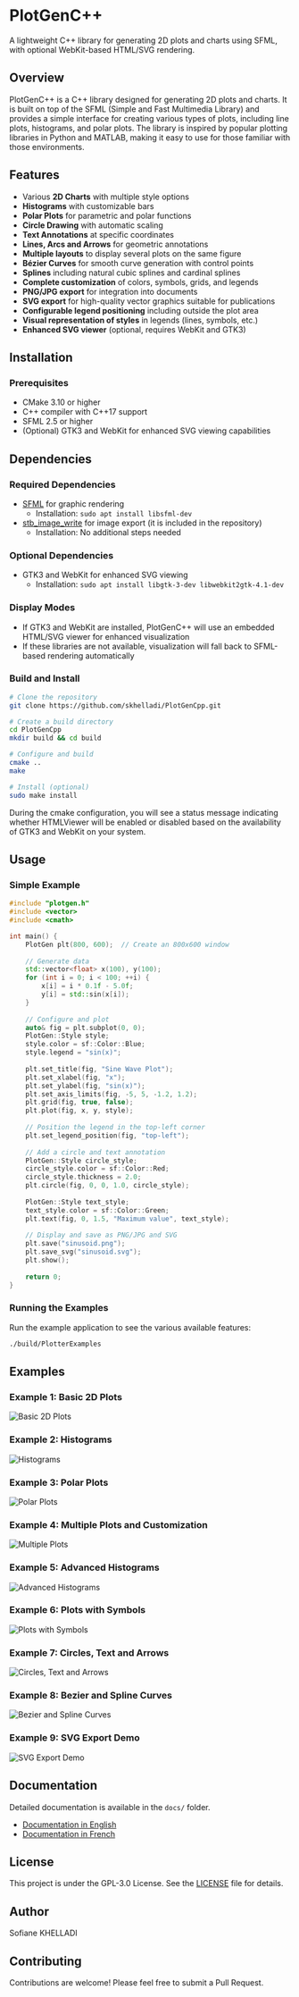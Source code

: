 # PlotGenC++

A lightweight C++ library for generating 2D plots and charts using SFML, with optional WebKit-based HTML/SVG rendering.

## Overview
PlotGenC++ is a C++ library designed for generating 2D plots and charts. It is built on top of the SFML (Simple and Fast Multimedia Library) and provides a simple interface for creating various types of plots, including line plots, histograms, and polar plots. The library is inspired by popular plotting libraries in Python and MATLAB, making it easy to use for those familiar with those environments.

## Features

- Various **2D Charts** with multiple style options
- **Histograms** with customizable bars
- **Polar Plots** for parametric and polar functions
- **Circle Drawing** with automatic scaling
- **Text Annotations** at specific coordinates
- **Lines, Arcs and Arrows** for geometric annotations
- **Multiple layouts** to display several plots on the same figure
- **Bézier Curves** for smooth curve generation with control points
- **Splines** including natural cubic splines and cardinal splines
- **Complete customization** of colors, symbols, grids, and legends
- **PNG/JPG export** for integration into documents
- **SVG export** for high-quality vector graphics suitable for publications
- **Configurable legend positioning** including outside the plot area
- **Visual representation of styles** in legends (lines, symbols, etc.)
- **Enhanced SVG viewer** (optional, requires WebKit and GTK3)


## Installation

### Prerequisites

- CMake 3.10 or higher
- C++ compiler with C++17 support
- SFML 2.5 or higher
- (Optional) GTK3 and WebKit for enhanced SVG viewing capabilities

## Dependencies

### Required Dependencies
- [SFML](https://www.sfml-dev.org/) for graphic rendering
  - Installation: `sudo apt install libsfml-dev`
- [stb_image_write](https://github.com/nothings/stb) for image export (it is included in the repository)
  - Installation: No additional steps needed

### Optional Dependencies
- GTK3 and WebKit for enhanced SVG viewing
  - Installation: `sudo apt install libgtk-3-dev libwebkit2gtk-4.1-dev`

### Display Modes
- If GTK3 and WebKit are installed, PlotGenC++ will use an embedded HTML/SVG viewer for enhanced visualization
- If these libraries are not available, visualization will fall back to SFML-based rendering automatically

### Build and Install

```bash
# Clone the repository
git clone https://github.com/skhelladi/PlotGenCpp.git

# Create a build directory
cd PlotGenCpp
mkdir build && cd build

# Configure and build
cmake ..
make

# Install (optional)
sudo make install
```

During the cmake configuration, you will see a status message indicating whether HTMLViewer will be enabled or disabled based on the availability of GTK3 and WebKit on your system.

## Usage

### Simple Example

```cpp
#include "plotgen.h"
#include <vector>
#include <cmath>

int main() {
    PlotGen plt(800, 600);  // Create an 800x600 window
    
    // Generate data
    std::vector<float> x(100), y(100);
    for (int i = 0; i < 100; ++i) {
        x[i] = i * 0.1f - 5.0f;
        y[i] = std::sin(x[i]);
    }
    
    // Configure and plot
    auto& fig = plt.subplot(0, 0);
    PlotGen::Style style;
    style.color = sf::Color::Blue;
    style.legend = "sin(x)";
    
    plt.set_title(fig, "Sine Wave Plot");
    plt.set_xlabel(fig, "x");
    plt.set_ylabel(fig, "sin(x)");
    plt.set_axis_limits(fig, -5, 5, -1.2, 1.2);
    plt.grid(fig, true, false);
    plt.plot(fig, x, y, style);
    
    // Position the legend in the top-left corner
    plt.set_legend_position(fig, "top-left");
    
    // Add a circle and text annotation
    PlotGen::Style circle_style;
    circle_style.color = sf::Color::Red;
    circle_style.thickness = 2.0;
    plt.circle(fig, 0, 0, 1.0, circle_style);
    
    PlotGen::Style text_style;
    text_style.color = sf::Color::Green;
    plt.text(fig, 0, 1.5, "Maximum value", text_style);
    
    // Display and save as PNG/JPG and SVG
    plt.save("sinusoid.png");
    plt.save_svg("sinusoid.svg");
    plt.show();
    
    return 0;
}
```

### Running the Examples

Run the example application to see the various available features:

```bash
./build/PlotterExamples
```

## Examples

### Example 1: Basic 2D Plots
![Basic 2D Plots](docs/example1_basic_plots.png)

### Example 2: Histograms
![Histograms](docs/example2_histograms.png)

### Example 3: Polar Plots
![Polar Plots](docs/example3_polar_plots.png)

### Example 4: Multiple Plots and Customization
![Multiple Plots](docs/example4_multiple_plots.png)

### Example 5: Advanced Histograms
![Advanced Histograms](docs/example5_advanced_histograms.png)

### Example 6: Plots with Symbols
![Plots with Symbols](docs/example6_symbol_plots.png)

### Example 7: Circles, Text and Arrows
![Circles, Text and Arrows](docs/example7_circles_text_arrows.png)

### Example 8: Bezier and Spline Curves
![Bezier and Spline Curves](docs/example8_bezier_spline.png)

### Example 9: SVG Export Demo
![SVG Export Demo](docs/example9_svg_demo.svg)

## Documentation

Detailed documentation is available in the `docs/` folder.
- [Documentation in English](docs/documentation.md)
- [Documentation in French](docs/documentation_fr.md)

## License

This project is under the GPL-3.0 License. See the [LICENSE](LICENSE) file for details.

## Author

Sofiane KHELLADI

## Contributing

Contributions are welcome! Please feel free to submit a Pull Request.